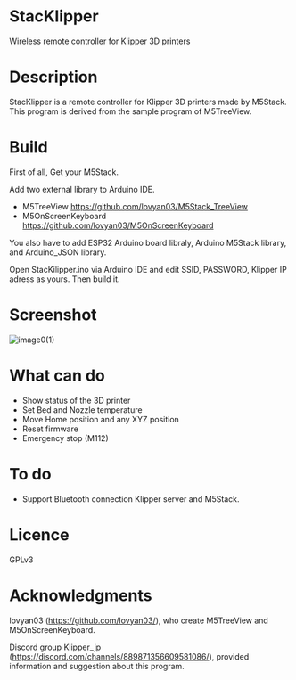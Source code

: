 # StacKlipper
Wireless remote controller for Klipper 3D printers

# Description
StacKlipper is a remote controller for Klipper 3D printers made by M5Stack.
This program is derived from the sample program of M5TreeView.

# Build
First of all, Get your M5Stack.

Add two external library to Arduino IDE.
* M5TreeView         https://github.com/lovyan03/M5Stack_TreeView
* M5OnScreenKeyboard https://github.com/lovyan03/M5OnScreenKeyboard

You also have to add ESP32 Arduino board libraly, Arduino M5Stack library, and Arduino_JSON library.

Open StacKilipper.ino via Arduino IDE and edit SSID, PASSWORD, Klipper IP adress as yours. Then build it.

# Screenshot
![image0(1)](https://user-images.githubusercontent.com/3067670/134805837-d0115359-6195-484d-8ded-0dcf1a991599.jpeg)

# What can do
* Show status of the 3D printer 
* Set Bed and Nozzle temperature
* Move Home position and any XYZ position
* Reset firmware
* Emergency stop (M112)

# To do
* Support Bluetooth connection Klipper server and M5Stack.

# Licence
GPLv3

# Acknowledgments
lovyan03 (https://github.com/lovyan03/), who create M5TreeView and M5OnScreenKeyboard.

Discord group Klipper_jp (https://discord.com/channels/889871356609581086/), provided information and suggestion about this program.
